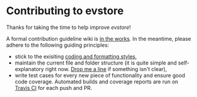 # Contributing to evstore

Thanks for taking the time to help improve _evstore_!

A formal contribution guideline wiki is [in the works](https://github.com/adityamukho/evstore/wiki/Contributing). In the meantime, please adhere to the following guiding principles:

- stick to the exisiting [coding and formatting styles](https://standardjs.com/),
- maintain the current file and folder structure (it is quite simple and self-explanatory right now. [Drop me a line](https://gitter.im/evstore/community) if something isn't clear),
- write test cases for every new piece of functionality and ensure good code coverage. Automated builds and coverage reports are run on [Travis CI](https://travis-ci.org/adityamukho/evstore/) for each push and PR.